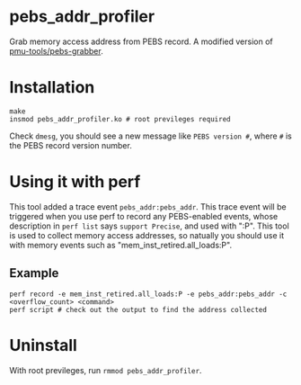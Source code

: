 # pebs_addr_profiler
Grab memory access address from PEBS record. A modified version of [pmu-tools/pebs-grabber](https://github.com/andikleen/pmu-tools/tree/master/pebs-grabber).

# Installation

```
make
insmod pebs_addr_profiler.ko # root previleges required
```

Check `dmesg`, you should see a new message like `PEBS version #`, where `#` is the PEBS record version number.

# Using it with perf

This tool added a trace event `pebs_addr:pebs_addr`. This trace event will be triggered when you use perf to record any PEBS-enabled events,
whose description in `perf list` says `support Precise`, and used with ":P". This tool is used to collect memory access addresses, 
so natually you should use it with memory events such as "mem_inst_retired.all_loads:P".

## Example

```
perf record -e mem_inst_retired.all_loads:P -e pebs_addr:pebs_addr -c <overflow_count> <command>
perf script # check out the output to find the address collected
```

# Uninstall

With root previleges, run `rmmod pebs_addr_profiler`.
